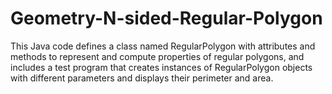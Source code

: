 # Geometry-N-sided-Regular-Polygon
This Java code defines a class named RegularPolygon with attributes and methods to represent and compute properties of regular polygons, and includes a test program that creates instances of RegularPolygon objects with different parameters and displays their perimeter and area.
